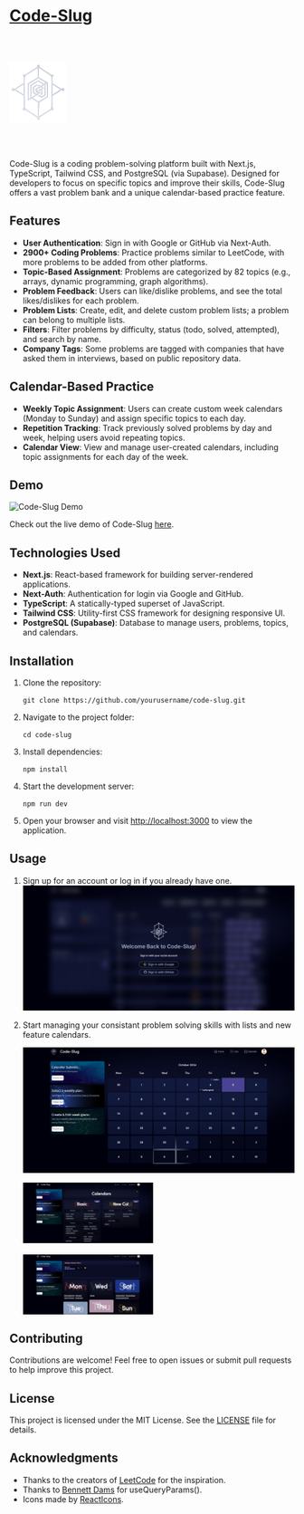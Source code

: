# [Code-Slug](https://codeslug.vercel.app/)

<img src="docs/logo.png" alt="apply calendar" style="width: 20%; height: 200px; object-fit: contain;" />

Code-Slug is a coding problem-solving platform built with Next.js, TypeScript, Tailwind CSS, and PostgreSQL (via Supabase). Designed for developers to focus on specific topics and improve their skills, Code-Slug offers a vast problem bank and a unique calendar-based practice feature.

## Features

-  **User Authentication**: Sign in with Google or GitHub via Next-Auth.
-  **2900+ Coding Problems**: Practice problems similar to LeetCode, with more problems to be added from other platforms.
-  **Topic-Based Assignment**: Problems are categorized by 82 topics (e.g., arrays, dynamic programming, graph algorithms).
-  **Problem Feedback**: Users can like/dislike problems, and see the total likes/dislikes for each problem.
-  **Problem Lists**: Create, edit, and delete custom problem lists; a problem can belong to multiple lists.
-  **Filters**: Filter problems by difficulty, status (todo, solved, attempted), and search by name.
-  **Company Tags**: Some problems are tagged with companies that have asked them in interviews, based on public repository data.

## Calendar-Based Practice

-  **Weekly Topic Assignment**: Users can create custom week calendars (Monday to Sunday) and assign specific topics to each day.
-  **Repetition Tracking**: Track previously solved problems by day and week, helping users avoid repeating topics.
-  **Calendar View**: View and manage user-created calendars, including topic assignments for each day of the week.

## Demo

![Code-Slug Demo](./docs/demo.gif)

Check out the live demo of Code-Slug [here](https://codeslug.vercel.app//).

## Technologies Used

-  **Next.js**: React-based framework for building server-rendered applications.
-  **Next-Auth**: Authentication for login via Google and GitHub.
-  **TypeScript**: A statically-typed superset of JavaScript.
-  **Tailwind CSS**: Utility-first CSS framework for designing responsive UI.
-  **PostgreSQL (Supabase)**: Database to manage users, problems, topics, and calendars.

## Installation

1. Clone the repository:

   ```
   git clone https://github.com/yourusername/code-slug.git
   ```

2. Navigate to the project folder:

   ```
   cd code-slug
   ```

3. Install dependencies:

   ```
   npm install
   ```

4. Start the development server:

   ```
   npm run dev
   ```

5. Open your browser and visit [http://localhost:3000](http://localhost:3000/) to view the application.

## Usage

1. Sign up for an account or log in if you already have one.
   ![Sign Up](./docs/signup.png)
2. Start managing your consistant problem solving skills with lists and new feature calendars.

   ![Calendar Management 1](./docs//cal1.png)

   <div style="display: flex; justify-content: space-between; align-items: center; width: 100%; gap: 20px; flex-wrap: wrap;">
      <img src="docs/cal2.png" alt="apply calendar" style="width: 48%; height: auto; object-fit: contain;" />
      <img src="docs/cal3.png" alt="create-edit" style="width: 48%; height: auto; object-fit: contain;" />
   </div>

## Contributing

Contributions are welcome! Feel free to open issues or submit pull requests to help improve this project.

## License

This project is licensed under the MIT License. See the [LICENSE](./License) file for details.

## Acknowledgments

-  Thanks to the creators of [LeetCode](https://leetcode.com/u/P_Khandal/) for the inspiration.
-  Thanks to [Bennett Dams](https://github.com/vercel/next.js/discussions/47583#discussioncomment-6379219) for useQueryParams().
-  Icons made by [ReactIcons](https://react-icons.github.io/).
